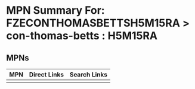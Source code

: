 



# MPN Summary For: FZECONTHOMASBETTSH5M15RA > con-thomas-betts : H5M15RA

## MPNs
  

|MPN|Direct Links|Search Links|
| :--- | :--- | :--- |
||||
